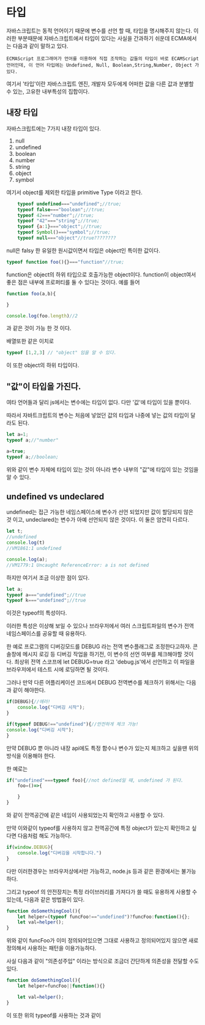 # 타입

자바스크립트는 동적 언어이기 때문에 변수를 선언 할 때, 타입을 명시해주지 않는다. 이러한 부분때문에 자바스크립트에서 타입이 있다는 사실을 간과하기 쉬운데 ECMA에서는 다음과 같이 말하고 있다.
```
ECMAScript 프로그래머가 언어를 이용하여 직접 조작하는 값들의 타입이 바로 ECAMScript 언어인데, 이 언어 타입에는 Undefined, Null, Boolean,String,Number, Object 가 있다.
```

여기서 '타입'이란 자바스크립트 엔진, 개발자 모두에게 어떠한 값을 다른 값과 분별할 수 있는, 고유한 내부특성의 집합이다. 

## 내장 타입

자바스크립트에는 7가지 내장 타입이 있다. 

1. null
2. undefined
3. boolean
4. number
5. string
6. object
7. symbol

여기서 object를 제외한 타입을 primitive Type 이라고 한다. 

```js
    typeof undefined==="undefined";//true;
    typeof false==="boolean";//true;
    typeof 42==="number";//true;
    typeof "42"==="string";//true;
    typeof {a:1}==="object";//true;
    typeof Symbol()==="symbol";//true;
    typeof null==="object"//true????????
```

null은 falsy 한 유일한 원시값이면서 타입은 object인 특이한 값이다.

```js
typeof function foo(){}==="function"//true;
```
function은 object의 하위 타입으로 호출가능한 object이다. 
function이 object여서 좋은 점은 내부에 프로퍼티를 둘 수 있다는 것이다. 
예를 들어 
```js
function foo(a,b){

}

console.log(foo.length)//2
```
과 같은 것이 가능 한 것 이다. 

배열또한 같은 이치로

```js
typeof [1,2,3] // "object" 임을 알 수 있다.
```
이 또한 object의 하위 타입이다. 

## "값"이 타입을 가진다.

여타 언어들과 달리 js에서는 변수에는 타입이 없다. 다만 '값'에 타입이 있을 뿐이다. 

따라서 자바트크립트의 변수는 처음에 넣었던 값의 타입과 나중에 넣는 값의 타입이 달라도 된다. 

```js
let a=1;
typeof a;//"number"

a=true;
typeof a;//boolean;
```
위와 같이 변수 자체에 타입이 있는 것이 아니라 변수 내부의 "값"에 타입이 있는 것임을 알 수 있다. 

## undefined vs undeclared

undefined는 접근 가능한 네임스페이스에 변수가 선언 되었지만 값이 할당되지 않은 것 이고, undeclared는 변수가 아예 선언되지 않은 것이다. 
이 둘은 엄연히 다르다.

```js
let t;
//undefined
console.log(t)
//VM1861:1 undefined

console.log(a);
//VM1779:1 Uncaught ReferenceError: a is not defined

```
하지만 여기서 조금 이상한 점이 있다.

```js
let a;
typeof a==="undefined";//true
typeof k==="undefined";//true
```
이것은 typeof의 특성이다. 

이러한 특성은 이상해 보일 수 있으나 브라우저에서 여러 스크립트파일의 변수가 전역 네임스페이스를 공유할 때 유용하다. 

한 예로 프로그램의 디버깅모드를 DEBUG 라는 전역 변수플래그로 조정한다고하자. 콘솔창에 메시지 로깅 등 디버깅 작업을 하기전, 이 변수의 선언 여부를 체크해야할 것이다. 최상위 전역 스코프에 
let DEBUG=true 라고 'debug.js'에서 선언하고 이 파일을 브라우저에서 테스트 시에 로딩하면 될 것이다. 

그러나 만약 다른 어플리케이션 코드에서 DEBUG 전역변수를 체크하기 위해서는 다음과 같이 해야한다. 

```js
if(DEBUG){//에러!
    console.log("디버깅 시작");
}

if(typeof DEBUG!=="undefined"){//안전하게 체크 가능!
console.log("디버깅 시작");
}
```
만약 DEBUG 뿐 아니라 내장 api에도 특정 함수나 변수가 있는지 체크하고 싶을땐 위의 방식을 이용해야 한다. 

한 예로는 
```js
if("undefined"===typeof foo){//not defined일 때, undefined 가 된다. 
    foo=()=>{

    }
}
```
와 같이 전역공간에 같은 네임이 사용되었는지 확인하고 사용할 수 있다. 

만약 이와같이  typeof를 사용하지 않고 전역공간에 특정 object가 있는지 확인하고 싶다면 다음처럼 해도 가능하다.

```js
if(window.DEBUG){
    console.log("디버깅을 시작합니다.")
}
```
다만 이러한경우는 브라우저상에서만 가능하고, node.js 등과 같은 환경에서는 불가능 하다. 

그리고 typeof 의 안전장치는 특정 라이브러리를 가져다가 쓸 때도 유용하게 사용할 수 있는데, 다음과 같은 방법들이 있다. 

```js
function doSomethingCool(){
    let helper=(typeof funcFoo!=="undefined")?funcFoo:function(){};
    let val=helper();
}
```
위와 같이 funcFoo가 이미 정의되어있으면 그대로 사용하고 정의되어있지 않으면 새로 정의해서 사용하는 패턴을 이용가능하다. 


사실 다음과 같이 "의존성주입" 이라는 방식으로 조금더 간단하게 의존성을 전달할 수도 있다. 

```js
function doSomethingCool(){
    let helper=funcFoo||function(){}

    let val=helper();
}
```
이 또한 위의 typeof를 사용하는 것과 같이 


